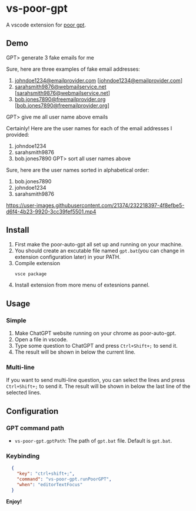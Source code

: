 # vs-poor-gpt

A vscode extension for [poor gpt](https://github.com/eggcaker/poor-auto-gpt).

## Demo 

GPT> generate 3 fake emails for me 

Sure, here are three examples of fake email addresses:

 1. johndoe1234@emailprovider.com [johndoe1234@emailprovider.com]
 2. sarahsmith9876@webmailservice.net [sarahsmith9876@webmailservice.net]
 3. bob.jones7890@freemailprovider.org [bob.jones7890@freemailprovider.org]

GPT> give me all user name above emails 

Certainly! Here are the user names for each of the email addresses I provided:

 1. johndoe1234
 2. sarahsmith9876
 3. bob.jones7890
GPT> sort all user names above 


Sure, here are the user names sorted in alphabetical order:

 1. bob.jones7890
 2. johndoe1234
 3. sarahsmith9876



https://user-images.githubusercontent.com/21374/232218397-4f8efbe5-d6f4-4b23-9920-3cc39fef5501.mp4



## Install 
1. First make the poor-auto-gpt all set up and running on your machine.
2. You should create an excutable file named `gpt.bat`(you can change in extension configuration later) in your PATH.
3. Compile extension
   ```sh
   vsce package
   ```
4. Install extension from more menu of extesnions pannel.

## Usage

### Simple
1. Make ChatGPT website running on your chrome as poor-auto-gpt. 
2. Open a file in vscode.
3. Type some question to ChatGPT and press `Ctrl+Shift+;` to send it. 
4. The result will be shown in below the current line.

### Multi-line
If you want to send multi-line question, you can select the lines and press `Ctrl+Shift+;` to send it.
The result will be shown in below the last line of the selected lines.

## Configuration

### GPT command path  
- `vs-poor-gpt.gptPath`: The path of `gpt.bat` file. Default is `gpt.bat`.

### Keybinding
```json
  {
	"key": "ctrl+shift+;",
	"command": "vs-poor-gpt.runPoorGPT",
	"when": "editorTextFocus"
  }	
```



**Enjoy!**
